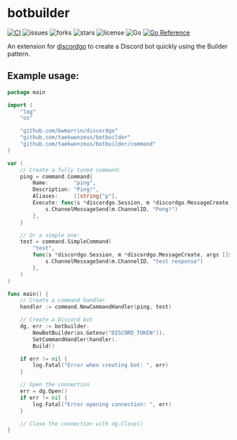 # botbuilder

[![CI](https://github.com/TaeKwonZeus/botbuilder/actions/workflows/ci.yml/badge.svg)](https://github.com/TaeKwonZeus/botbuilder/actions/workflows/ci.yml)
![issues](https://img.shields.io/github/issues/TaeKwonZeus/botbuilder?logo=github)
![forks](https://img.shields.io/github/forks/TaeKwonZeus/botbuilder?logo=github)
![stars](https://img.shields.io/github/stars/TaeKwonZeus/botbuilder?logo=github)
![license](https://img.shields.io/github/license/TaeKwonZeus/botbuilder)
![Go](https://img.shields.io/github/go-mod/go-version/TaeKwonZeus/botbuilder)
[![Go Reference](https://pkg.go.dev/badge/github.com/taekwonzeus/botbuilder.svg)](https://pkg.go.dev/github.com/taekwonzeus/botbuilder)

An extension for [discordgo](https://github.com/bwmarrin/discordgo) to create a Discord bot quickly using the Builder pattern.

## Example usage:
```go
package main

import (
	"log"
	"os"

	"github.com/bwmarrin/discordgo"
	"github.com/taekwonzeus/botbuilder"
	"github.com/taekwonzeus/botbuilder/command"
)

var (
	// Create a fully tuned command:
	ping = command.Command{
		Name:        "ping",
		Description: "Ping!",
		Aliases:     []string{"p"},
		Execute: func(s *discordgo.Session, m *discordgo.MessageCreate, args []string) {
			s.ChannelMessageSend(m.ChannelID, "Pong!")
		},
	}

	// Or a simple one:
	test = command.SimpleCommand(
		"test",
		func(s *discordgo.Session, m *discordgo.MessageCreate, args []string) {
			s.ChannelMessageSend(m.ChannelID, "test response")
		},
	)
)

func main() {
	// Create a command handler
	handler := command.NewCommandHandler(ping, test)

	// Create a Discord bot
	dg, err := botbuilder.
		NewBotBuilder(os.Getenv("DISCORD_TOKEN")).
		SetCommandHandler(handler).
		Build()

	if err != nil {
		log.Fatal("Error when creating bot: ", err)
	}

	// Open the connection
	err = dg.Open()
	if err != nil {
		log.Fatal("Error opening connection: ", err)
	}

	// Close the connection with dg.Close()
}
```
